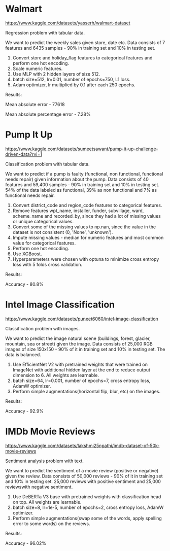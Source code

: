 # Walmart
https://www.kaggle.com/datasets/yasserh/walmart-dataset


Regression problem with tabular data.

We want to predict the weekly sales given store, date etc.
Data consists of 7 features and 6435 samples - 90% in training set and 10% in testing set.

1. Convert store and holiday_flag features to categorical features and perform one hot encoding.
2. Scale numeric features.
3. Use MLP with 2 hidden layers of size 512.
4. batch size=512, lr=0.01, number of epochs=750, L1 loss.
5. Adam optimizer, lr multiplied by 0.1 after each 250 epochs.

Results: 

Mean absolute error - 77618

Mean absolute percentage error - 7.28%

# Pump It Up
https://www.kaggle.com/datasets/sumeetsawant/pump-it-up-challenge-driven-data?rvi=1


Classification problem with tabular data.

We want to predict if a pump is faulty (functional, non functional, functional needs repair) given information about the pump.
Data consists of 40 features and 59,400 samples - 90% in training set and 10% in testing set.
54% of the data labeled as functional, 39% as non functional and 7% as functional needs repair.

1. Convert district_code and region_code features to categorical features.
2. Remove features wpt_name, installer, funder, subvillage, ward, scheme_name and recorded_by, since they had a lot of missing values or unique categorical values.
3. Convert some of the missing values to np.nan, since the value in the dataset is not consistent (0, 'None', 'unknown').
4. Impute missing values - median for numeric features and most common value for categorical features.
5. Perform one hot encoding.
6. Use XGBoost.
7. Hyperparameters were chosen with optuna to minimize cross entropy loss with 5 folds cross validation.

   
Results:

Accuracy - 80.8%

# Intel Image Classification
https://www.kaggle.com/datasets/puneet6060/intel-image-classification


Classification problem with images.

We want to predict the image natural scene (buildings, forest, glacier, mountain, sea or street) given the image.
Data consists of 25,000 RGB images of size 150x150 - 90% of it in training set and 10% in testing set.
The data is balanced.

1. Use EfficientNet V2 with pretrained weights that were trained on ImageNet with additional hidden layer at the end to reduce output dimension to 6. All weights are learnable.
2. batch size=64, lr=0.001, number of epochs=7, cross entropy loss, AdamW optimizer.
3. Perform simple augmentations(horizontal flip, blur, etc) on the images.

Results:

Accuracy - 92.9%

# IMDb Movie Reviews
https://www.kaggle.com/datasets/lakshmi25npathi/imdb-dataset-of-50k-movie-reviews


Sentiment analysis problem with text.

We want to predict the sentiment of a movie review (positive or negative) given the review.
Data consists of 50,000 reviews - 90% of it in training set and 10% in testing set.
25,000 reviews with positive sentiment and 25,000 reviewswith negative sentiment.

1. Use DeBERTa V3 base with pretrained weights with classification head on top. All weights are learnable.
2. batch size=8, lr=1e-5, number of epochs=2, cross entropy loss, AdamW optimizer.
3. Perform simple augmentations(swap some of the words, apply spelling error to some words) on the reviews.

Results:

Accuracy - 96.02%
